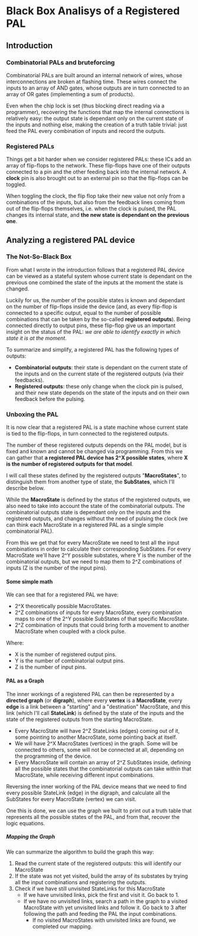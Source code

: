 # Black Box Analisys of a Registered PAL

## Introduction

### Combinatorial PALs and bruteforcing

Combinatorial PALs are built around an internal network of wires, whose interconnections are broken at flashing time. These wires connect the inputs to an array of AND gates, whose outputs are in turn connected to an array of OR gates (implementing a sum of products).

Even when the chip lock is set (thus blocking direct reading via a programmer), recovering the functions that map the internal connections is relatively easy: the output state is dependant only on the current state of the inputs and nothing else, making the creation of a truth table trivial: just feed the PAL every combination of inputs and record the outputs.

### Registered PALs

Things get a bit harder when we consider registered PALs: these ICs add an array of flip-flops to the network.
These flip-flops have one of their outputs connected to a pin and the other feeding back into the internal network. A **clock** pin is also brought out to an external pin so that the flip-flops can be toggled.

When toggling the clock, the flip flop take their new value not only from a combinations of the inputs, but also from the feedback lines coming from out of the flip-flops themselves, i.e. when the clock is pulsed, the PAL changes its internal state, and **the new state is dependant on the previous one**.

## Analyzing a registered PAL device

### The Not-So-Black Box

From what I wrote in the introduction follows that a registered PAL device can be viewed as a stateful system whose current state is dependant on the previous one combined the state of the inputs at the moment the state is changed.

Luckily for us, the number of the possible states is known and dependant on the number of flip-flops inside the device (and, as every flip-flop is connected to a specific output, equal to the number of possible combinations that can be taken by the so-called **registered outputs**). Being connected directly to output pins, these flip-flop give us an important insight on the status of the PAL: *we are able to identify exactly in which state it is at the moment*.

To summarize and simplify, a registered PAL has the following types of outputs:

- **Combinatorial outputs**: their state is dependant on the current state of the inputs and on the current state of the registered outputs (via their feedbacks).
- **Registered outputs**: these only change when the clock pin is pulsed, and their new state depends on the state of the inputs and on their own feedback before the pulsing.

### Unboxing the PAL

It is now clear that a registered PAL is a state machine whose current state is tied to the flip-flops, in turn connected to the registered outputs.

The number of these registered outputs depends on the PAL model, but is fixed and known and cannot be changed via programming. From this we can gather that **a registered PAL device has 2^X possible states**, where **X is the number of registered outputs for that model**.

I will call these states defined by the registered outputs "**MacroStates**", to distinguish them from another type of state, the **SubStates**, which I'll describe below.

While the **MacroState** is defined by the status of the registered outputs, we also need to take into account the state of the combinatorial outputs. The combinatorial outputs state is dependant only on the inputs and the registered outputs, and changes without the need of pulsing the clock (we can think each MacroState in a registered PAL as a single simple combinatorial PAL).

From this we get that for every MacroState we need to test all the input combinations in order to calculate their corresponding SubStates. For every MacroState we'll have 2^Y possible substates, where Y is the number of the combinatorial outputs, but we need to map them to 2^Z combinations of inputs (Z is the number of the input pins).

#### Some simple math

We can see that for a registered PAL we have:

- 2^X theoretically possible MacroStates.
- 2^Z combinations of inputs for every MacroState, every combination maps to one of the 2^Y possible SubStates of that specific MacroState.
- 2^Z combination of inputs that could bring forth a movement to another MacroState when coupled with a clock pulse.

Where:

- X is the number of registered output pins.
- Y is the number of combinatorial output pins.
- Z is the number of input pins.

#### PAL as a Graph

The inner workings of a registered PAL can then be represented by a **directed graph** (or **digraph**), where every **vertex** is a **MacroState**, every **edge** is a link between a "starting" and a "destination" MacroState, and this link (which I'll call **StateLink**) is defined by the state of the inputs and the state of the registered outputs from the starting MacroState.

- Every MacroState will have 2^Z StateLinks (edges) coming out of it, some pointing to another MacroState, some pointing back at itself.
- We will have 2^X MacroStates (vertices) in the graph. Some will be connected to others, some will not be connected at all, depending on the programming of the device.
- Every MacroState will contain an array of 2^Z SubStates inside, defining all the possible states that the combinatorial outputs can take within that MacroState, while receiving different input combinations.

Reversing the inner working of the PAL device means that we need to find every possible StateLink (edge) in the digraph, and calculate all the SubStates for every MacroState (vertex) we can visit.

One this is done, we can use the graph we built to print out a truth table that represents all the possible states of the PAL, and from that, recover the logic equations.

##### Mapping the Graph

We can summarize the algorithm to build the graph this way:

1. Read the current state of the registered outputs: this will identify our MacroState
2. If the state was not yet visited, build the array of its substates by trying all the input combinations and registering the outputs.
3. Check if we have still unvisited StateLinks for this MacroState
    - If we have unvisited links, pick the first and visit it. Go back to 1.
    - If we have no unvisited links, search a path in the graph to a visited MacroState with yet unvisited links and follow it. Go back to 3 after following the path and feeding the PAL the input combinations.
        - If no visited MacroStates with unvisited links are found, we completed our mapping.
